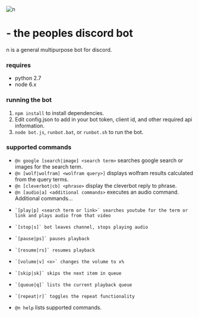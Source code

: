 ![n](http://i.imgur.com/8BbeHz1.png "n")
# - the peoples discord bot

n is a general multipurpose bot for discord.

### requires
- python 2.7
- node 6.x

### running the bot
1. `npm install` to install dependencies.
2. Edit config.json to add in your bot token, client id, and other required api information.
3. `node bot.js`, `runbot.bat`, or `runbot.sh` to run the bot.


### supported commands
- `@n google [search|image] <search term>` searches google search or images for the search term.
- `@n [wolf|wolfram] <wolfram query>]` displays wolfram results calculated from the query terms.
- `@n [cleverbot|cb] <phrase>` display the cleverbot reply to phrase.
- `@n [audio|a] <additional commands>` executes an audio command. Additional commands...
-     `[play|p] <search term or link>` searches youtube for the term or link and plays audio from that video
-     `[stop|s]` bot leaves channel, stops playing audio
-     `[pause|ps]` pauses playback
-     `[resume|rs]` resumes playback
-     `[volume|v] <x>` changes the volume to x%
-     `[skip|sk]` skips the next item in queue
-     `[queue|q]` lists the current playback queue
-     `[repeat|r]` toggles the repeat functionality

- `@n help` lists supported commands.
